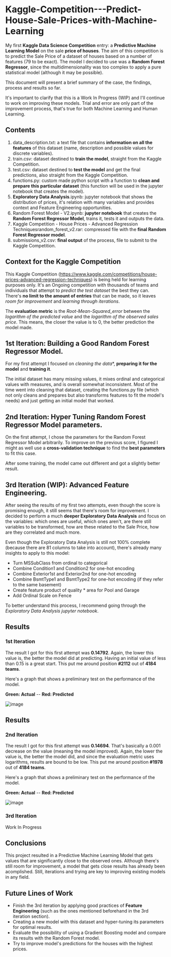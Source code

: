 # Kaggle-Competition---Predict-House-Sale-Prices-with-Machine-Learning
My first **Kaggle Data Science Competition** entry: a **Predictive Machine Learning Model** on the sale **price of houses**. The aim of this competition is to predict the Sale Price of a dataset of houses based on a number of features (79 to be exact). The model I decided to use was a **Random Forest Regressor**, since the multidimensionality was too complex to apply a pure statistical model (although it may be possible). 

This document will present a brief summary of the case, the findings, process and results so far.

It's important to clarify that this is a Work In Progress (WIP) and I'll continue to work on improving these models. Trial and error are only part of the improvement process, that's true for both Machine Learning and Human Learning.


## Contents

  1) data_description.txt: a text file that contains **information on all the features** of this dataset (name, description and possible values for discrete variables).
  2) train.csv: dataset destined to **train the model**, straight from the Kaggle Competition.
  3) test.csv: dataset destined to **test the model** and get the final predictions, also straight from the Kaggle Competition.
  4) functions.py: custom made python script with a function to **clean and prepare this particular dataset** (this function will be used in the jupyter notebook that creates the model).
  5) **Exploratory Data Analysis**.ipynb: jupyter notebook that shows the distribution of prices, it's relation with many variables and provides context and Feature Engineering opportunities.
  6) Random Forest Model - V2.ipynb: **jupyter notebook** that creates the **Random Forest Regressor Model**, trains it, tests it and outputs the data.
  7) Kaggle Competition - House Prices - Advanced Regression Techniquesrandom_forest_v2.rar: compressed file with the **final Random Forest Regressor model**.
  8) submissions_v2.csv: **final output** of the process, file to submit to the Kaggle Competition.

## Context for the Kaggle Competition
This Kaggle Competition (https://www.kaggle.com/competitions/house-prices-advanced-regression-techniques) is being held for learning purposes only. It's an Ongoing competition with thousands of teams and individuals that attempt to *predict the test dataset* the best they can. 
There's **no limit to the amount of entries** that can be made, so it leaves *room for improvement* and *learning through iterations*.

The **evaluation metric** is the *Root-Mean-Squared_error* between the *logarithm of the predicted value* and the *logarithm of the observed sales price*. This means, the closer the value is to 0, the better prediction the model made.

## 1st Iteration: Building a Good Random Forest Regressor Model.
For my first attempt I focused on *cleaning the data**, **preparing it for the model** and **training it**. 

The initial dataset has many missing values, it mixes ordinal and categorical values with measures, and is overall somewhat inconsistent. Most of the time went into cleaning that dataset, creating the functions.py file (which not only cleans and prepares but also transforms features to fit the model's needs) and just getting an initial model that worked. 

## 2nd Iteration: Hyper Tuning Random Forest Regressor Model parameters.
On the first attempt, I chose the parameters for the Random Forest Regressor Model arbitrarily. To improve on the previous score, I figured I might as well use a **cross-validation technique** to find the **best parameters** to fit this case.

After some training, the model came out different and got a slightly better result.

## 3rd Iteration (WIP): Advanced **Feature Engineering**.
After seeing the results of my first two attempts, even though the score is promising enough, it still seems that there's room for improvement. 
I decided to perform a much **deeper Exploratory Data Analysis** and focus on the variables: which ones are useful, which ones aren't, are there still variables to be transformed, how are these related to the Sale Price, how are they correlated and much more.

Even though the Exploratory Data Analysis is still not 100% complete (because there are 81 columns to take into account), there's already many insights to apply to this model:
  - Turn MSSubClass from ordinal to categorical
  - Combine Condition1 and Condition2 for one-hot encoding
  - Combine Exterior1st and Exterior2nd for one-hot encoding
  - Combine BsmtType1 and BsmtType2 for one-hot encoding (if they refer to the same basement)
  - Create feature product of quality * area for Pool and Garage
  - Add Ordinal Scale on Fence

To better understand this process, I recommend going through the *Exploratory Data Analysis jupyter notebook*.

## Results

### 1st Iteration
The result I got for this first attempt was **0.14792**. Again, the lower this value is, the better the model did at predicting. Having an initial value of less than 0.15 is a great start.
This put me around position **#2112** out of **4184 teams**.

Here's a graph that shows a preliminary test on the performance of the model.

**Green: Actual**           --             **Red: Predicted**

![image](https://github.com/DataGuti/Kaggle-Competition---Predict-House-Sale-Prices-with-Machine-Learning/assets/57073572/ee07b624-5d4d-4a5c-9adc-b9ff6f84e27c)

## Results

### 2nd Iteration
The result I got for this first attempt was **0.14694**. That's basically a 0.001 decrease on the value (meaning the model improved). Again, the lower the value is, the better the model did, and since the evaluation metric uses logarithms, results are bound to be low.
This put me around position **#1978** out of **4184 teams**.

Here's a graph that shows a preliminary test on the performance of the model.

**Green: Actual**           --             **Red: Predicted**

![image](https://github.com/DataGuti/Kaggle-Competition---Predict-House-Sale-Prices-with-Machine-Learning/assets/57073572/0f83e918-5e44-4f24-87b2-6f902d82d6b1)

### 3rd Iteration
Work In Progress

## Conclusions

This project resulted in a Predictive Machine Learning Model that gets values that are significantly close to the observed ones. Although there's still room for improvement, a model that gets close results has already been acomplished. Still, iterations and trying are key to improving existing models in any field.

## Future Lines of Work

  - Finish the 3rd iteration by applying good practices of **Feature Engineering** (such as the ones mentioned beforehand in the 3rd iteration section).
  - Creating a new model with this dataset and hyper-tuning its parameters for optimal results.
  - Evaluate the possibility of using a Gradient Boosting model and compare its results with the Random Forest model.
  - Try to improve model's predictions for the houses with the highest prices.

